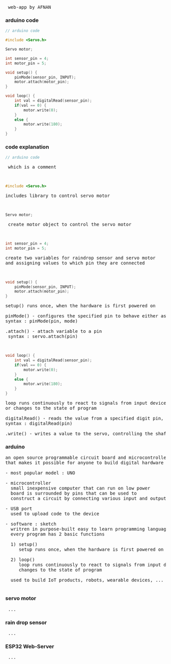 <pre> web-app by AFNAN <br></pre>
### arduino code
```ino
// arduino code

#include <Servo.h>

Servo motor;

int sensor_pin = 4;
int motor_pin = 5;

void setup() {
    pinMode(sensor_pin, INPUT);
    motor.attach(motor_pin);
}

void loop() {
    int val = digitalRead(sensor_pin);
    if(val == 0) {
        motor.write(0);
    }
    else {
        motor.write(180);
    }
}

```
### code explanation
```ino
// arduino code
```
<pre> which is a comment </pre>
<br>

```ino
#include <Servo.h>
```
<pre>includes library to control servo motor
</pre><br>

```ino
Servo motor;
```
<pre> create motor object to control the servo motor </pre><br>

```ino
int sensor_pin = 4;
int motor_pin = 5;
```

<pre>create two variables for raindrop sensor and servo motor<br>and assigning values to which pin they are connected</pre><br>

```ino
void setup() {
    pinMode(sensor_pin, INPUT);
    motor.attach(motor_pin);
}
```
<pre>setup() runs once, when the hardware is first powered on<br>
pinMode() - configures the specified pin to behave either as an input or an output<br>syntax : pinMode(pin, mode)<br>
.attach() - attach variable to a pin<br> syntax : servo.attach(pin)</pre><br>

```ino
void loop() {
    int val = digitalRead(sensor_pin);
    if(val == 0) {
        motor.write(0);
    }
    else {
        motor.write(180);
    }
}
```
<pre>loop runs continuously to react to signals from input devices<br>or changes to the state of program<br>
digitalRead() - reads the value from a specified digit pin, either HIGH or LOW<br>syntax : digitalRead(pin)<br>
.write() - writes a value to the servo, controlling the shaft accordingly, set the angle in degrees<br></pre>
### arduino

<pre>an open source programmable circuit board and microcontroller<br>that makes it possible for anyone to build digital hardware products

- most popular model : UNO<br>
- microcontroller
  small inexpensive computer that can run on low power<br>  board is surrounded by pins that can be used to
  construct a circuit by connecting various input and output devices<br>
- USB port
  used to upload code to the device<br>
- software : sketch
  writren in purpose-built easy to learn programming language<br>  every program has 2 basic functions<br>
  1) setup()
     setup runs once, when the hardware is first powered on<br>
  2) loop()
     loop runs continuously to react to signals from input devices or
     changes to the state of program

  used to build IoT products, robots, wearable devices, ...
   </pre>

   ### servo motor

   <pre> ... </pre>

   ### rain drop sensor

   <pre> ... </pre>

   ### ESP32 Web-Server

   <pre> ... </pre>

